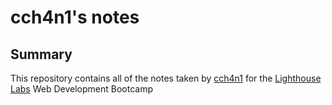 # cch4n1's notes

## Summary 

This repository contains all of the notes taken by [cch4n1](https://github.com/cch4n1) for the [Lighthouse Labs](https://www.lighthouselabs.ca) Web Development Bootcamp


